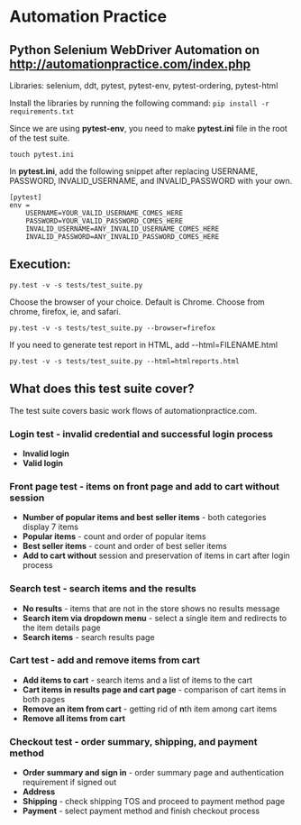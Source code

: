 # Automation Practice

## Python Selenium WebDriver Automation on http://automationpractice.com/index.php

Libraries: selenium, ddt, pytest, pytest-env, pytest-ordering, pytest-html

Install the libraries by running the following command:
```pip install -r requirements.txt```

Since we are using **pytest-env**, you need to make **pytest.ini** file in the root of the test suite.

```touch pytest.ini```

In **pytest.ini**, add the following snippet after replacing USERNAME, PASSWORD, INVALID_USERNAME, and INVALID_PASSWORD with your own.

```
[pytest]
env =
    USERNAME=YOUR_VALID_USERNAME_COMES_HERE
    PASSWORD=YOUR_VALID_PASSWORD_COMES_HERE
    INVALID_USERNAME=ANY_INVALID_USERNAME_COMES_HERE
    INVALID_PASSWORD=ANY_INVALID_PASSWORD_COMES_HERE
```

## Execution:
```
py.test -v -s tests/test_suite.py
```

Choose the browser of your choice. Default is Chrome. Choose from chrome, firefox, ie, and safari.
```
py.test -v -s tests/test_suite.py --browser=firefox
```

If you need to generate test report in HTML, add --html=FILENAME.html

```
py.test -v -s tests/test_suite.py --html=htmlreports.html
```

## What does this test suite cover?
The test suite covers basic work flows of automationpractice.com.

### Login test - invalid credential and successful login process
- **Invalid login**
- **Valid login**

### Front page test - items on front page and add to cart without session
- **Number of popular items and best seller items** - both categories display 7 items
- **Popular items** - count and order of popular items
- **Best seller items** - count and order of best seller items
- **Add to cart without** session and preservation of items in cart after login process

### Search test - search items and the results
- **No results** - items that are not in the store shows no results message
- **Search item via dropdown menu** - select a single item and redirects to the item details page
- **Search items** - search results page

### Cart test - add and remove items from cart
- **Add items to cart** - search items and a list of items to the cart
- **Cart items in results page and cart page** - comparison of cart items in both pages
- **Remove an item from cart** - getting rid of **n**th item among cart items
- **Remove all items from cart**

### Checkout test - order summary, shipping, and payment method
- **Order summary and sign in** - order summary page and authentication requirement if signed out
- **Address**
- **Shipping** - check shipping TOS and proceed to payment method page
- **Payment** - select payment method and finish checkout process
